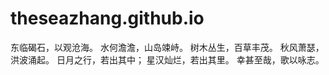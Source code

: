 # theseazhang.github.io
东临碣石，以观沧海。 水何澹澹，山岛竦峙。 树木丛生，百草丰茂。 秋风萧瑟，洪波涌起。 日月之行，若出其中； 星汉灿烂，若出其里。 幸甚至哉，歌以咏志。
